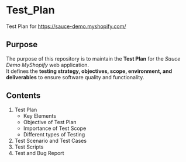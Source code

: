 # Test_Plan
Test Plan for https://sauce-demo.myshopify.com/
## Purpose
The purpose of this repository is to maintain the **Test Plan** for the *Sauce Demo MyShopify* web application.  
It defines the **testing strategy, objectives, scope, environment, and deliverables** to ensure software quality and functionality.
##  Contents
1. Test Plan
     * Key Elements
     * Objective of Test Plan
     * Importance of Test Scope
     * Different types of Testing
2. Test Scenario and Test Cases
3. Test Scripts
4. Test and Bug Report
